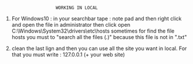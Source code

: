                         WORKING IN LOCAL


1. For Windows10 : 
in your searchbar tape : note pad and then right click and open the file in administrator
then click open C:\Windows\System32\drivers\etc\hosts 
sometimes for find the file hosts you must to "search all the files (*.*)" because this file is not in ".txt"

2. clean the last lign and then you can use all the site you want in local.
For that you must write : 127.0.0.1 (+ your web site) 